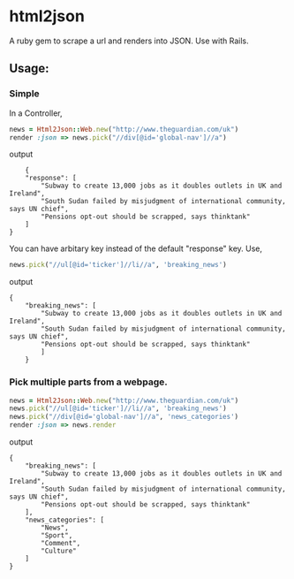 # html2json #

A ruby gem to scrape a url and renders into JSON. Use with Rails.

## Usage: ##
### Simple ###
In a Controller,
```ruby
news = Html2Json::Web.new("http://www.theguardian.com/uk")
render :json => news.pick("//div[@id='global-nav']//a")
```
output
```
    {
    "response": [
        "Subway to create 13,000 jobs as it doubles outlets in UK and Ireland",
        "South Sudan failed by misjudgment of international community, says UN chief",
        "Pensions opt-out should be scrapped, says thinktank"
    ]
}
```
You can have arbitary key instead of the default "response" key. Use,
```ruby
news.pick("//ul[@id='ticker']//li//a", 'breaking_news')
```
output
```
{
    "breaking_news": [
        "Subway to create 13,000 jobs as it doubles outlets in UK and Ireland",
        "South Sudan failed by misjudgment of international community, says UN chief",
        "Pensions opt-out should be scrapped, says thinktank"
        ]
    }
````
### Pick multiple parts from a webpage. ###
```ruby
news = Html2Json::Web.new("http://www.theguardian.com/uk")
news.pick("//ul[@id='ticker']//li//a", 'breaking_news')
news.pick("//div[@id='global-nav']//a", 'news_categories')
render :json => news.render
```		
output
```
{
    "breaking_news": [
        "Subway to create 13,000 jobs as it doubles outlets in UK and Ireland",
        "South Sudan failed by misjudgment of international community, says UN chief",
        "Pensions opt-out should be scrapped, says thinktank"
    ],
    "news_categories": [
        "News",
        "Sport",
        "Comment",
        "Culture"
    ]
}
```

